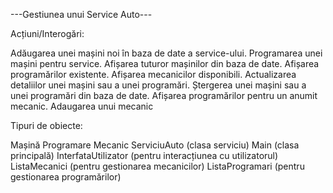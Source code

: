 ---Gestiunea unui Service Auto---

Acțiuni/Interogări:

Adăugarea unei mașini noi în baza de date a service-ului.
Programarea unei mașini pentru service.
Afișarea tuturor mașinilor din baza de date.
Afișarea programărilor existente.
Afișarea mecanicilor disponibili.
Actualizarea detaliilor unei mașini sau a unei programări.
Ștergerea unei mașini sau a unei programări din baza de date.
Afișarea programărilor pentru un anumit mecanic.
Adaugarea unui mecanic


Tipuri de obiecte:

Mașină
Programare
Mecanic
ServiciuAuto (clasa serviciu)
Main (clasa principală)
InterfataUtilizator (pentru interacțiunea cu utilizatorul)
ListaMecanici (pentru gestionarea mecanicilor)
ListaProgramari (pentru gestionarea programărilor)
